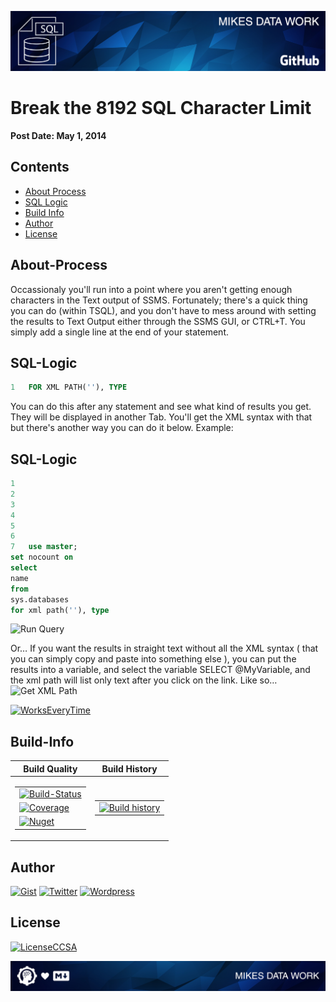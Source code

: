 ![MIKES DATA WORK GIT REPO](https://raw.githubusercontent.com/mikesdatawork/images/master/git_mikes_data_work_banner_01.png "Mikes Data Work")        

# Break the 8192 SQL Character Limit
**Post Date: May 1, 2014**        



## Contents    
- [About Process](##About-Process)  
- [SQL Logic](#SQL-Logic)  
- [Build Info](#Build-Info)  
- [Author](#Author)  
- [License](#License)       

## About-Process

<p>Occassionaly you'll run into a point where you aren't getting enough characters in the Text output of SSMS. Fortunately; there's a quick thing you can do (within TSQL), and you don't have to mess around with setting the results to Text Output either through the SSMS GUI, or CTRL+T.
You simply add a single line at the end of your statement.</p>      


## SQL-Logic
```SQL
1	FOR XML PATH(''), TYPE
```	

You can do this after any statement and see what kind of results you get. They will be displayed in another Tab. You'll get the XML syntax with that but there's another way you can do it below.
Example:



## SQL-Logic
```SQL
1
2
3
4
5
6
7	use master;
set nocount on
select
name
from
sys.databases
for xml path(''), type
```

![Run Query](https://mikesdatawork.files.wordpress.com/2014/05/image001.jpg "Run Query")
 
Or… If you want the results in straight text without all the XML syntax ( that you can simply copy and paste into something else ), you can put the results into a variable, and select the variable SELECT @MyVariable, and the xml path will list only text after you click on the link. Like so…
![Get XML Path](https://mikesdatawork.files.wordpress.com/2014/05/00558.jpg "Get XML Path")
 


[![WorksEveryTime](https://forthebadge.com/images/badges/60-percent-of-the-time-works-every-time.svg)](https://shitday.de/)

## Build-Info

| Build Quality | Build History |
|--|--|
|<table><tr><td>[![Build-Status](https://ci.appveyor.com/api/projects/status/pjxh5g91jpbh7t84?svg?style=flat-square)](#)</td></tr><tr><td>[![Coverage](https://coveralls.io/repos/github/tygerbytes/ResourceFitness/badge.svg?style=flat-square)](#)</td></tr><tr><td>[![Nuget](https://img.shields.io/nuget/v/TW.Resfit.Core.svg?style=flat-square)](#)</td></tr></table>|<table><tr><td>[![Build history](https://buildstats.info/appveyor/chart/tygerbytes/resourcefitness)](#)</td></tr></table>|

## Author

[![Gist](https://img.shields.io/badge/Gist-MikesDataWork-<COLOR>.svg)](https://gist.github.com/mikesdatawork)
[![Twitter](https://img.shields.io/badge/Twitter-MikesDataWork-<COLOR>.svg)](https://twitter.com/mikesdatawork)
[![Wordpress](https://img.shields.io/badge/Wordpress-MikesDataWork-<COLOR>.svg)](https://mikesdatawork.wordpress.com/)


## License
[![LicenseCCSA](https://img.shields.io/badge/License-CreativeCommonsSA-<COLOR>.svg)](https://creativecommons.org/share-your-work/licensing-types-examples/)

![Mikes Data Work](https://raw.githubusercontent.com/mikesdatawork/images/master/git_mikes_data_work_banner_02.png "Mikes Data Work")

